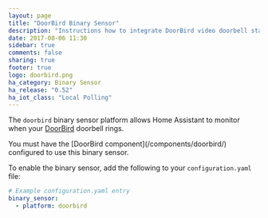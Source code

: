 ```yaml
---
layout: page
title: "DoorBird Binary Sensor"
description: "Instructions how to integrate DoorBird video doorbell state into Home Assistant."
date: 2017-08-06 11:30
sidebar: true
comments: false
sharing: true
footer: true
logo: doorbird.png
ha_category: Binary Sensor
ha_release: "0.52"
ha_iot_class: "Local Polling"
---
```


The `doorbird` binary sensor platform allows Home Assistant to monitor when your [DoorBird](http://www.doorbird.com/) doorbell rings.

<p class='note'>
  You must have the [DoorBird component](/components/doorbird/) configured to use this binary sensor.
</p>

To enable the binary sensor, add the following to your `configuration.yaml` file:

```yaml
# Example configuration.yaml entry
binary_sensor:
  - platform: doorbird
```
